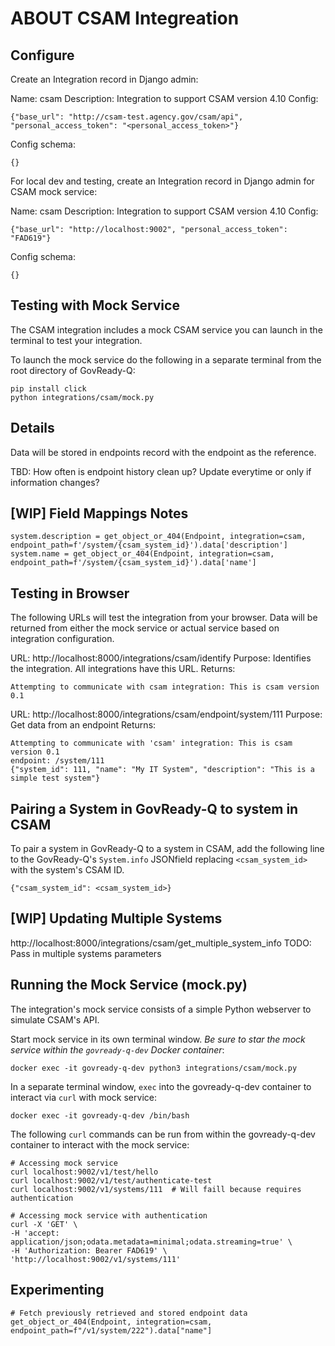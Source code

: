 # ABOUT CSAM Integreation


## Configure

Create an Integration record in Django admin:

Name: csam
Description: Integration to support CSAM version 4.10
Config:

    {"base_url": "http://csam-test.agency.gov/csam/api", "personal_access_token": "<personal_access_token>"}

Config schema:

    {}

For local dev and testing, create an Integration record in Django admin for CSAM mock service:

Name: csam
Description: Integration to support CSAM version 4.10
Config:


    {"base_url": "http://localhost:9002", "personal_access_token": "FAD619"}

Config schema:

    {}

## Testing with Mock Service

The CSAM integration includes a mock CSAM service you can launch in the terminal to test your integration.

To launch the mock service do the following in a separate terminal from the root directory of GovReady-Q:


    pip install click
    python integrations/csam/mock.py


## Details

Data will be stored in endpoints record with the endpoint as the reference.

TBD: How often is endpoint history clean up? Update everytime or only if information changes?

## [WIP] Field Mappings Notes

    system.description = get_object_or_404(Endpoint, integration=csam, endpoint_path=f'/system/{csam_system_id}').data['description']
    system.name = get_object_or_404(Endpoint, integration=csam, endpoint_path=f'/system/{csam_system_id}').data['name']

## Testing in Browser

The following URLs will test the integration from your browser. Data will be returned from either the mock service or actual service based on integration configuration.

URL: http://localhost:8000/integrations/csam/identify
Purpose: Identifies the integration. All integrations have this URL.
Returns:

    Attempting to communicate with csam integration: This is csam version 0.1

URL: http://localhost:8000/integrations/csam/endpoint/system/111
Purpose: Get data from an endpoint
Returns:

    Attempting to communicate with 'csam' integration: This is csam version 0.1
    endpoint: /system/111
    {"system_id": 111, "name": "My IT System", "description": "This is a simple test system"}

## Pairing a System in GovReady-Q to system in CSAM

To pair a system in GovReady-Q to a system in CSAM, add the following line to the GovReady-Q's `System.info` JSONfield replacing `<csam_system_id>` with the system's CSAM ID.

    {"csam_system_id": <csam_system_id>}

## [WIP] Updating Multiple Systems

http://localhost:8000/integrations/csam/get_multiple_system_info
TODO: Pass in multiple systems parameters

## Running the Mock Service (mock.py)

The integration's mock service consists of a simple Python webserver to simulate CSAM's API.

Start mock service in its own terminal window. *Be sure to star the mock service within the `govready-q-dev` Docker container*:

    docker exec -it govready-q-dev python3 integrations/csam/mock.py


In a separate terminal window, `exec` into the govready-q-dev container to interact via `curl` with mock service:

    docker exec -it govready-q-dev /bin/bash 

The following `curl` commands can be run from within the govready-q-dev container to interact with the mock service:

    # Accessing mock service
    curl localhost:9002/v1/test/hello
    curl localhost:9002/v1/test/authenticate-test
    curl localhost:9002/v1/systems/111  # Will faill because requires authentication

    # Accessing mock service with authentication
    curl -X 'GET' \
    -H 'accept: application/json;odata.metadata=minimal;odata.streaming=true' \
    -H 'Authorization: Bearer FAD619' \
    'http://localhost:9002/v1/systems/111'


## Experimenting

    # Fetch previously retrieved and stored endpoint data
    get_object_or_404(Endpoint, integration=csam, endpoint_path=f"/v1/system/222").data["name"]

